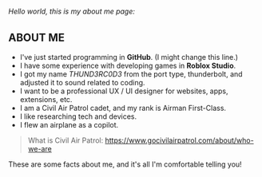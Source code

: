 ###### *Hello world, this is my about me page*:

## ABOUT ME 

- I've just started programming in **GitHub**. (I might change this line.)
- I have some experience with developing games in **Roblox Studio**.
- I got my name *THUND3RC0D3* from the port type, thunderbolt, and adjusted it to sound related to coding.
- I want to be a professional UX / UI designer for websites, apps, extensions, etc.
- I am a Civil Air Patrol cadet, and my rank is Airman First-Class.
- I like researching tech and devices.
- I flew an airplane as a copilot.

> What is Civil Air Patrol: https://www.gocivilairpatrol.com/about/who-we-are

These are some facts about me, and it's all I'm comfortable telling you!
